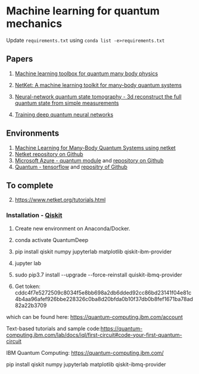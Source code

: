# Machine learning for quantum mechanics

Update `requirements.txt` using `conda list -e>requirements.txt`


## Papers

1. [Machine learning toolbox for quantum many body physics](https://www.nature.com/articles/s254-021-00285-7)

2. [NetKet: A machine learning toolkit for many-body quantum systems](https://www.sciencedirect.com/science/article/pii/S2352711019300974)

3. [Neural-network quantum state tomography - 3d reconstruct the full quantum state from simple measurements](https://www.nature.com/articles/s41567-018-0048-5)
4. [Training deep quantum neural networks](https://www.nature.com/articles/s41467-020-14454-2)


## Environments
1. [Machine Learning for Many-Body Quantum Systems using netket](https://www.netket.org/)
2. [Netket repository on Github](https://github.com/netket/netket)
3. [Microsoft Azure - quantum module](https://docs.microsoft.com/es-es/azure/quantum/) and [repository on Github](https://github.com/microsoft/Quantum)
4. [Quantum - tensorflow](https://github.com/tensorflow/quantum) and [repositry of Github](https://github.com/qigitphannover/DeepQuantumNeuralNetworks)

## To complete
2. https://www.netket.org/tutorials.html 



### Installation - [Qiskit](https://qiskit.org/documentation/install.html)

1. Create new environment on Anaconda/Docker.

2. conda activate QuantumDeep

3. pip install  qiskit numpy jupyterlab matplotlib qiskit-ibm-provider

4. jupyter lab

5. sudo pip3.7 install --upgrade --force-reinstall quiskit-ibmq-provider

6. Get token: cddc4f7e5272509c8034f5e8bb698a2db6dded92cc86bd23141f04e81c4b4aa96afef926bbe228326c0ba8d20bfda0b10f37db0b8fef1671ba78ad82a22b3709 

which can be found here: https://quantum-computing.ibm.com/account 

Text-based tutorials and sample code:https://quantum-computing.ibm.com/lab/docs/iql/first-circuit#code-your-first-quantum-circuit 

IBM Quantum Computing: https://quantum-computing.ibm.com/​

pip install qiskit numpy jupyterlab matplotlib qiskit-ibmq-provider


